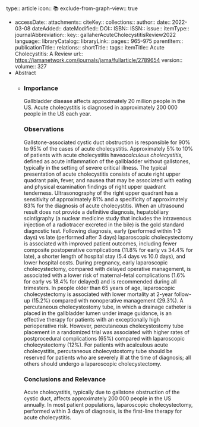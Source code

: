 type:: article
icon:: 📚
exclude-from-graph-view:: true

- accessDate:: 
  attachments:: 
  citeKey:: 
  collections:: 
  author:: 
  date:: 2022-03-08
  dateAdded:: 
  dateModified:: 
  DOI:: 
  ISBN:: 
  ISSN:: 
  issue:: 
  itemType:: 
  journalAbbreviation:: 
  key:: gallaherAcuteCholecystitisReview2022
  language:: 
  libraryCatalog:: 
  libraryLink:: 
  pages:: 965–975
  parentItem:: 
  publicationTitle:: 
  relations:: 
  shortTitle:: 
  tags:: 
  itemTitle:: Acute Cholecystitis: A Review
  url:: https://jamanetwork.com/journals/jama/fullarticle/2789654
  version:: 
  volume:: 327
- Abstract
	- <h3>Importance</h3><p>Gallbladder disease affects approximately 20 million people in the US. Acute cholecystitis is diagnosed in approximately 200 000 people in the US each year.</p><h3>Observations</h3><p>Gallstone-associated cystic duct obstruction is responsible for 90% to 95% of the cases of acute cholecystitis. Approximately 5% to 10% of patients with acute cholecystitis have<i>acalculous cholecystitis</i>, defined as acute inflammation of the gallbladder without gallstones, typically in the setting of severe critical illness. The typical presentation of acute cholecystitis consists of acute right upper quadrant pain, fever, and nausea that may be associated with eating and physical examination findings of right upper quadrant tenderness. Ultrasonography of the right upper quadrant has a sensitivity of approximately 81% and a specificity of approximately 83% for the diagnosis of acute cholecystitis. When an ultrasound result does not provide a definitive diagnosis, hepatobiliary scintigraphy (a nuclear medicine study that includes the intravenous injection of a radiotracer excreted in the bile) is the gold standard diagnostic test. Following diagnosis, early (performed within 1-3 days) vs late (performed after 3 days) laparoscopic cholecystectomy is associated with improved patient outcomes, including fewer composite postoperative complications (11.8% for early vs 34.4% for late), a shorter length of hospital stay (5.4 days vs 10.0 days), and lower hospital costs. During pregnancy, early laparoscopic cholecystectomy, compared with delayed operative management, is associated with a lower risk of maternal-fetal complications (1.6% for early vs 18.4% for delayed) and is recommended during all trimesters. In people older than 65 years of age, laparoscopic cholecystectomy is associated with lower mortality at 2-year follow-up (15.2%) compared with nonoperative management (29.3%). A percutaneous cholecystostomy tube, in which a drainage catheter is placed in the gallbladder lumen under image guidance, is an effective therapy for patients with an exceptionally high perioperative risk. However, percutaneous cholecystostomy tube placement in a randomized trial was associated with higher rates of postprocedural complications (65%) compared with laparoscopic cholecystectomy (12%). For patients with acalculous acute cholecystitis, percutaneous cholecystostomy tube should be reserved for patients who are severely ill at the time of diagnosis; all others should undergo a laparoscopic cholecystectomy.</p><h3>Conclusions and Relevance</h3><p>Acute cholecystitis, typically due to gallstone obstruction of the cystic duct, affects approximately 200 000 people in the US annually. In most patient populations, laparoscopic cholecystectomy, performed within 3 days of diagnosis, is the first-line therapy for acute cholecystitis.</p>
